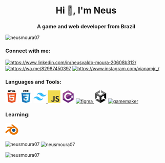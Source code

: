 <h1 align="center">Hi 👋, I'm Neus</h1>
<h3 align="center">A game and web developer from Brazil</h3>

<p align="left"> <img src="https://komarev.com/ghpvc/?username=neusmoura07&label=Profile%20views&color=0e75b6&style=flat" alt="neusmoura07" /> </p>

<h3 align="left">Connect with me:</h3>
<p align="left">
<a href="https://www.linkedin.com/in/neusvaldo-moura-20608b312/" target="blank"><img align="center" src="https://raw.githubusercontent.com/rahuldkjain/github-profile-readme-generator/master/src/images/icons/Social/linked-in-alt.svg" alt="https://www.linkedin.com/in/neusvaldo-moura-20608b312/" height="30" width="40" /></a>
<a href="https://wa.me/82987450397" target="blank"><img align="center" src="https://raw.githubusercontent.com/rahuldkjain/github-profile-readme-generator/master/src/images/icons/Social/whatsapp.svg" alt="https://wa.me/82987450397" height="30" width="40" /></a>
<a href="https://www.instagram.com/vianamjr_/" target="blank"><img align="center" src="https://raw.githubusercontent.com/rahuldkjain/github-profile-readme-generator/master/src/images/icons/Social/instagram.svg" alt="https://www.instagram.com/vianamjr_/" height="30" width="40" /></a>
</p>
<h3 align="left">Languages and Tools:</h3>
<p align="left"> <a > <img src="https://raw.githubusercontent.com/devicons/devicon/master/icons/html5/html5-original-wordmark.svg" alt="html5" title="html5" width="40" height="40"/> </a>
  <a><img src="https://raw.githubusercontent.com/devicons/devicon/master/icons/css3/css3-original-wordmark.svg" alt="css3" title="css3" width="40" height="40"/></a> 
  <a href="https://tailwindcss.com/" target="_blank" rel="noreferrer"><img src="https://raw.githubusercontent.com/devicons/devicon/master/icons/tailwindcss/tailwindcss-original.svg" alt="tailwindcss" title="TailWind CSS" width="40" height="40"/> </a>
  <a> <img src="https://raw.githubusercontent.com/devicons/devicon/master/icons/javascript/javascript-original.svg" alt="javascript" title="JavaScript" width="40" height="40"/> </a> 
  <img src="https://raw.githubusercontent.com/devicons/devicon/master/icons/csharp/csharp-original.svg" alt="csharp" title="CSharp" width="40" height="40"/> </a> 
  <a href="https://www.figma.com/" target="_blank" rel="noreferrer"> <img src="https://www.vectorlogo.zone/logos/figma/figma-icon.svg" alt="figma" width="40" height="40"/> </a> 
  <a href="https://unity.com/" target="_blank" rel="noreferrer">
  <img src="https://raw.githubusercontent.com/devicons/devicon/master/icons/unity/unity-original.svg" alt="unity" title="Unity" width="40" height="40"/></a>
  <a href="https://www.yoyogames.com/gamemaker" target="_blank" rel="noreferrer">
  <img src="https://www.svgrepo.com/show/373617/gamemaker.svg" alt="gamemaker" title="Game Maker" width="40" height="40"/>
</a>

<h3 align="left">Learning:</h3>
<a href="https://www.blender.org/" target="_blank" rel="noreferrer">
  <img src="https://raw.githubusercontent.com/devicons/devicon/master/icons/blender/blender-original.svg" alt="blender" width="40" height="40"/>
</a>

<div>
<p><img align="left" src="https://github-readme-stats.vercel.app/api/top-langs?username=neusmoura07&show_icons=true&locale=en&layout=compact" alt="neusmoura07" /></p>

<p>&nbsp;<img align="center" src="https://github-readme-stats.vercel.app/api?username=neusmoura07&show_icons=true&locale=en" alt="neusmoura07" /></p>

<p><img align="center" src="https://github-readme-streak-stats.herokuapp.com/?user=neusmoura07&" alt="neusmoura07" /></p>
</div>
